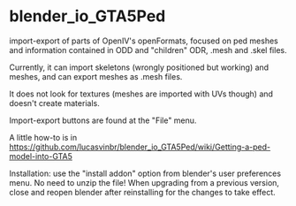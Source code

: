 # blender_io_GTA5Ped
import-export of parts of OpenIV's openFormats, focused on ped meshes and information contained in ODD and "children" ODR, .mesh and .skel files.

Currently, it can import skeletons (wrongly positioned but working) and meshes, and can export meshes as .mesh files.

It does not look for textures (meshes are imported with UVs though) and doesn't create materials.

Import-export buttons are found at the "File" menu.

A little how-to is in https://github.com/lucasvinbr/blender_io_GTA5Ped/wiki/Getting-a-ped-model-into-GTA5

Installation: use the "install addon" option from blender's user preferences menu. No need to unzip the file!
When upgrading from a previous version, close and reopen blender after reinstalling for the changes to take effect.
